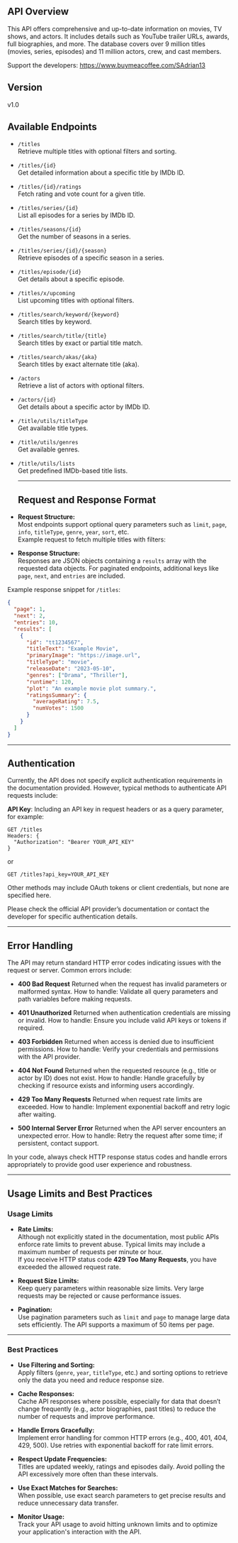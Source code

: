 ## API Overview

This API offers comprehensive and up-to-date information on movies, TV shows, and actors. It includes details such as YouTube trailer URLs, awards, full biographies, and more. The database covers over 9 million titles (movies, series, episodes) and 11 million actors, crew, and cast members.

Support the developers: https://www.buymeacoffee.com/SAdrian13


## Version

v1.0


## Available Endpoints

- `/titles`  
  Retrieve multiple titles with optional filters and sorting.

- `/titles/{id}`  
  Get detailed information about a specific title by IMDb ID.

- `/titles/{id}/ratings`  
  Fetch rating and vote count for a given title.

- `/titles/series/{id}`  
  List all episodes for a series by IMDb ID.

- `/titles/seasons/{id}`  
  Get the number of seasons in a series.

- `/titles/series/{id}/{season}`  
  Retrieve episodes of a specific season in a series.

- `/titles/episode/{id}`  
  Get details about a specific episode.

- `/titles/x/upcoming`  
  List upcoming titles with optional filters.

- `/titles/search/keyword/{keyword}`  
  Search titles by keyword.

- `/titles/search/title/{title}`  
  Search titles by exact or partial title match.

- `/titles/search/akas/{aka}`  
  Search titles by exact alternate title (aka).

- `/actors`  
  Retrieve a list of actors with optional filters.

- `/actors/{id}`  
  Get details about a specific actor by IMDb ID.

- `/title/utils/titleType`  
  Get available title types.

- `/title/utils/genres`  
  Get available genres.

- `/title/utils/lists`  
  Get predefined IMDb-based title lists.

  ---

  ## Request and Response Format

- **Request Structure:**  
  Most endpoints support optional query parameters such as `limit`, `page`, `info`, `titleType`, `genre`, `year`, `sort`, etc.  
  Example request to fetch multiple titles with filters:  

- **Response Structure:**  
Responses are JSON objects containing a `results` array with the requested data objects. For paginated endpoints, additional keys like `page`, `next`, and `entries` are included.  

Example response snippet for `/titles`:  
```json
{
  "page": 1,
  "next": 2,
  "entries": 10,
  "results": [
    {
      "id": "tt1234567",
      "titleText": "Example Movie",
      "primaryImage": "https://image.url",
      "titleType": "movie",
      "releaseDate": "2023-05-10",
      "genres": ["Drama", "Thriller"],
      "runtime": 120,
      "plot": "An example movie plot summary.",
      "ratingsSummary": {
        "averageRating": 7.5,
        "numVotes": 1500
      }
    }
  ]
}
```

  ---
## Authentication
Currently, the API does not specify explicit authentication requirements in the documentation provided. However, typical methods to authenticate API requests include:

**API Key**:
Including an API key in request headers or as a query parameter, for example:


```
GET /titles
Headers: {
  "Authorization": "Bearer YOUR_API_KEY"
}
```
or
```
GET /titles?api_key=YOUR_API_KEY
```
Other methods may include OAuth tokens or client credentials, but none are specified here.

Please check the official API provider’s documentation or contact the developer for specific authentication details.

---
## Error Handling
The API may return standard HTTP error codes indicating issues with the request or server. Common errors include:

- **400 Bad Request**
Returned when the request has invalid parameters or malformed syntax.
How to handle: Validate all query parameters and path variables before making requests.

- **401 Unauthorized**
Returned when authentication credentials are missing or invalid.
How to handle: Ensure you include valid API keys or tokens if required.

- **403 Forbidden**
Returned when access is denied due to insufficient permissions.
How to handle: Verify your credentials and permissions with the API provider.

- **404 Not Found**
Returned when the requested resource (e.g., title or actor by ID) does not exist.
How to handle: Handle gracefully by checking if resource exists and informing users accordingly.

- **429 Too Many Requests**
Returned when request rate limits are exceeded.
How to handle: Implement exponential backoff and retry logic after waiting.

- **500 Internal Server Error**
Returned when the API server encounters an unexpected error.
How to handle: Retry the request after some time; if persistent, contact support.

In your code, always check HTTP response status codes and handle errors appropriately to provide good user experience and robustness.

---

## Usage Limits and Best Practices

### Usage Limits

- **Rate Limits:**  
  Although not explicitly stated in the documentation, most public APIs enforce rate limits to prevent abuse. Typical limits may include a maximum number of requests per minute or hour.  
  If you receive HTTP status code **429 Too Many Requests**, you have exceeded the allowed request rate.

- **Request Size Limits:**  
  Keep query parameters within reasonable size limits. Very large requests may be rejected or cause performance issues.

- **Pagination:**  
  Use pagination parameters such as `limit` and `page` to manage large data sets efficiently. The API supports a maximum of 50 items per page.

---

### Best Practices

- **Use Filtering and Sorting:**  
  Apply filters (`genre`, `year`, `titleType`, etc.) and sorting options to retrieve only the data you need and reduce response size.

- **Cache Responses:**  
  Cache API responses where possible, especially for data that doesn’t change frequently (e.g., actor biographies, past titles) to reduce the number of requests and improve performance.

- **Handle Errors Gracefully:**  
  Implement error handling for common HTTP errors (e.g., 400, 401, 404, 429, 500). Use retries with exponential backoff for rate limit errors.

- **Respect Update Frequencies:**  
  Titles are updated weekly, ratings and episodes daily. Avoid polling the API excessively more often than these intervals.

- **Use Exact Matches for Searches:**  
  When possible, use exact search parameters to get precise results and reduce unnecessary data transfer.

- **Monitor Usage:**  
  Track your API usage to avoid hitting unknown limits and to optimize your application's interaction with the API.
